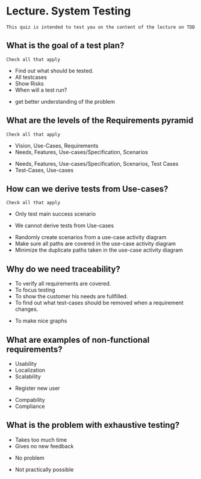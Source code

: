 # Lecture. System Testing
	This quiz is intended to test you on the content of the lecture on TDD

## What is the goal of a test plan?
	Check all that apply
 + Find out what should be tested.
 + All testcases
 + Show Risks
 + When will a test run?
 - get better understanding of the problem
 
## What are the levels of the Requirements pyramid
	Check all that apply
 - Vision, Use-Cases, Requirements
 - Needs, Features, Use-cases/Specification, Scenarios
 + Needs, Features, Use-cases/Specification, Scenarios, Test Cases
 + Test-Cases, Use-cases

## How can we derive tests from Use-cases?
	Check all that apply
 + Only test main success scenario
 - We cannot derive tests from Use-cases
 + Randomly create scenarios from a use-case activity diagram
 + Make sure all paths are covered in the use-case activity diagram
 + Minimize the duplicate paths taken in the use-case activity diagram
 
## Why do we need traceability?
 + To verify all requirements are covered.
 + To focus testing
 + To show the customer his needs are fullfilled.
 + To find out what test-cases should be removed when a requirement changes.
 - To make nice graphs
 
## What are examples of non-functional requirements?
 + Usability
 + Localization
 + Scalability
 - Register new user
 + Compability
 + Compliance

## What is the problem with exhaustive testing?
 + Takes too much time
 + Gives no new feedback
 - No problem
 + Not practically possible

